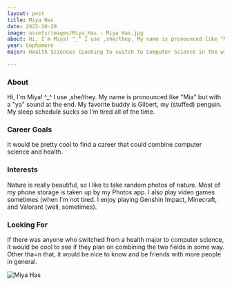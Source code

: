 ```yaml
---
layout: post
title: Miya Has 
date: 2022-10-20
image: assets/images/Miya_Has - Miya Has.jpg
about: Hi, I'm Miya! ^_^ I use ,she/they. My name is pronounced like "Mia" but with a "ya" sound at the end. My favorite buddy is Gilbert, my (stuffed) penguin. My sleep schedule sucks so I'm tired all of the time.
year: Sophomore
major: Health Sciences (Looking to switch to Computer Science in the winter quarter)

---
```


### About

Hi, I'm Miya! ^_^ I use ,she/they. My name is pronounced like "Mia" but with a "ya" sound at the end. My favorite buddy is Gilbert, my (stuffed) penguin. My sleep schedule sucks so I'm tired all of the time.

### Career Goals

It would be pretty cool to find a career that could combine computer science and health.

### Interests

Nature is really beautiful, so I like to take random photos of nature. Most of my phone storage is taken up by my Photos app. I also play video games sometimes (when I'm not tired. I enjoy playing Genshin Impact, Minecraft, and Valorant (well, sometimes).

### Looking For

If there was anyone who switched from a health major to computer science, it would be cool to see if they plan on combining the two fields in some way. Other tha=n that, it would be nice to know and be friends with more people in general.

<div class="text-center my-5">
    <img src="https://sase-drexel.github.io/mentorship-2021/assets/images/Miya_Has.jpg" alt="Miya Has" class="rounded post-img" />
</div>
